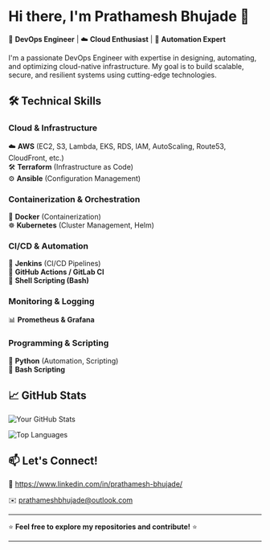# **Hi there, I'm Prathamesh Bhujade** 👋  

🚀 **DevOps Engineer** | ☁️ **Cloud Enthusiast** | 🔧 **Automation Expert**  

I'm a passionate DevOps Engineer with expertise in designing, automating, and optimizing cloud-native infrastructure. My goal is to build scalable, secure, and resilient systems using cutting-edge technologies.  

## **🛠️ Technical Skills**  

### **Cloud & Infrastructure**  
☁️ **AWS** (EC2, S3, Lambda, EKS, RDS, IAM, AutoScaling, Route53, CloudFront, etc.)  
🛠 **Terraform** (Infrastructure as Code)  
⚙ **Ansible** (Configuration Management)  

### **Containerization & Orchestration**  
🐳 **Docker** (Containerization)  
☸️ **Kubernetes** (Cluster Management, Helm)  

### **CI/CD & Automation**  
🔵 **Jenkins** (CI/CD Pipelines)  
🔄 **GitHub Actions / GitLab CI**  
📜 **Shell Scripting (Bash)**  

### **Monitoring & Logging**  
📊 **Prometheus & Grafana** 

### **Programming & Scripting**  
🐍 **Python** (Automation, Scripting)  
📜 **Bash Scripting**  

## **📈 GitHub Stats**  

![Your GitHub Stats](https://github-readme-stats.vercel.app/api?username=prathamesh633&show_icons=true&theme=dark&hide_border=true)  

![Top Languages](https://github-readme-stats.vercel.app/api/top-langs/?username=prathamesh633&layout=compact&theme=dark&hide_border=true)  

## **📫 Let's Connect!**  

💼 https://www.linkedin.com/in/prathamesh-bhujade/  

✉️ prathameshbhujade@outlook.com

---

⭐ **Feel free to explore my repositories and contribute!** ⭐  

---
